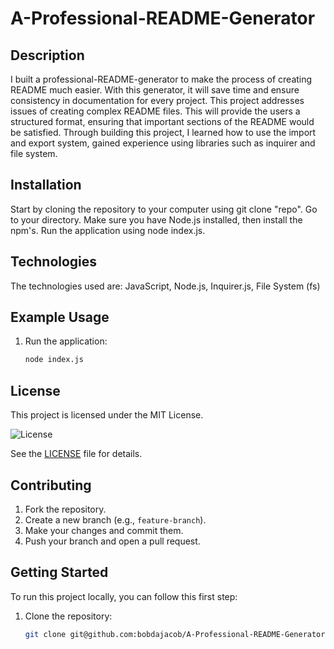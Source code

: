 # A-Professional-README-Generator

## Description
I built a professional-README-generator to make the process of creating README much easier. With this generator, it will save time and ensure consistency in documentation for every project. This project addresses issues of creating complex README files. This will provide the users a structured format, ensuring that important sections of the README would be satisfied. Through building this project, I learned how to use the import and export system, gained experience using libraries such as inquirer and file system.

## Installation
Start by cloning the repository to your computer using git clone "repo". Go to your directory. Make sure you have Node.js installed, then install the npm's. Run the application using node index.js.

## Technologies
The technologies used are: JavaScript, Node.js, Inquirer.js, File System (fs)

## Example Usage
1. Run the application:
   ```bash
   node index.js


## License
This project is licensed under the MIT License. 

![License](https://img.shields.io/badge/license-MIT-yellow)

See the [LICENSE](LICENSE) file for details.

## Contributing
1. Fork the repository.
2. Create a new branch (e.g., `feature-branch`).
3. Make your changes and commit them.
4. Push your branch and open a pull request.

## Getting Started
To run this project locally, you can follow this first step:

1. Clone the repository:
    ```bash
    git clone git@github.com:bobdajacob/A-Professional-README-Generator.git
